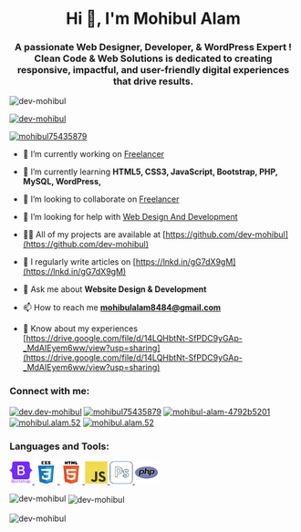 <h1 align="center">Hi 👋, I'm Mohibul Alam</h1>
<h3 align="center">A passionate Web Designer, Developer, & WordPress Expert ! Clean Code & Web Solutions is dedicated to creating responsive, impactful, and user-friendly digital experiences that drive results.</h3>

<p align="left"> <img src="https://komarev.com/ghpvc/?username=dev-mohibul&label=Profile%20views&color=0e75b6&style=flat" alt="dev-mohibul" /> </p>

<p align="left"> <a href="https://github.com/ryo-ma/github-profile-trophy"><img src="https://github-profile-trophy.vercel.app/?username=dev-mohibul" alt="dev-mohibul" /></a> </p>

<p align="left"> <a href="https://twitter.com/mohibul75435879" target="blank"><img src="https://img.shields.io/twitter/follow/mohibul75435879?logo=twitter&style=for-the-badge" alt="mohibul75435879" /></a> </p>

- 🔭 I’m currently working on [Freelancer](https://github.com/dev-mohibul)

- 🌱 I’m currently learning **HTML5, CSS3, JavaScript, Bootstrap, PHP, MySQL, WordPress,**

- 👯 I’m looking to collaborate on [Freelancer](https://github.com/dev-mohibul)

- 🤝 I’m looking for help with [Web Design And Development](https://github.com/dev-mohibul)

- 👨‍💻 All of my projects are available at [https://github.com/dev-mohibul](https://github.com/dev-mohibul)

- 📝 I regularly write articles on [https://lnkd.in/gG7dX9gM](https://lnkd.in/gG7dX9gM)

- 💬 Ask me about **Website Design & Development**

- 📫 How to reach me **mohibulalam8484@gmail.com**

- 📄 Know about my experiences [https://drive.google.com/file/d/14LQHbtNt-SfPDC9yGAp-_MdAIEyem6ww/view?usp=sharing](https://drive.google.com/file/d/14LQHbtNt-SfPDC9yGAp-_MdAIEyem6ww/view?usp=sharing)

<h3 align="left">Connect with me:</h3>
<p align="left">
<a href="https://dev.to/dev.dev-mohibul" target="blank"><img align="center" src="https://raw.githubusercontent.com/rahuldkjain/github-profile-readme-generator/master/src/images/icons/Social/devto.svg" alt="dev.dev-mohibul" height="30" width="40" /></a>
<a href="https://twitter.com/mohibul75435879" target="blank"><img align="center" src="https://raw.githubusercontent.com/rahuldkjain/github-profile-readme-generator/master/src/images/icons/Social/twitter.svg" alt="mohibul75435879" height="30" width="40" /></a>
<a href="https://linkedin.com/in/mohibul-alam-4792b5201" target="blank"><img align="center" src="https://raw.githubusercontent.com/rahuldkjain/github-profile-readme-generator/master/src/images/icons/Social/linked-in-alt.svg" alt="mohibul-alam-4792b5201" height="30" width="40" /></a>
<a href="https://fb.com/mohibul.alam.52" target="blank"><img align="center" src="https://raw.githubusercontent.com/rahuldkjain/github-profile-readme-generator/master/src/images/icons/Social/facebook.svg" alt="mohibul.alam.52" height="30" width="40" /></a>
<a href="https://instagram.com/mohibul.alam.52" target="blank"><img align="center" src="https://raw.githubusercontent.com/rahuldkjain/github-profile-readme-generator/master/src/images/icons/Social/instagram.svg" alt="mohibul.alam.52" height="30" width="40" /></a>
</p>

<h3 align="left">Languages and Tools:</h3>
<p align="left"> <a href="https://getbootstrap.com" target="_blank" rel="noreferrer"> <img src="https://raw.githubusercontent.com/devicons/devicon/master/icons/bootstrap/bootstrap-plain-wordmark.svg" alt="bootstrap" width="40" height="40"/> </a> <a href="https://www.w3schools.com/css/" target="_blank" rel="noreferrer"> <img src="https://raw.githubusercontent.com/devicons/devicon/master/icons/css3/css3-original-wordmark.svg" alt="css3" width="40" height="40"/> </a> <a href="https://www.w3.org/html/" target="_blank" rel="noreferrer"> <img src="https://raw.githubusercontent.com/devicons/devicon/master/icons/html5/html5-original-wordmark.svg" alt="html5" width="40" height="40"/> </a> <a href="https://developer.mozilla.org/en-US/docs/Web/JavaScript" target="_blank" rel="noreferrer"> <img src="https://raw.githubusercontent.com/devicons/devicon/master/icons/javascript/javascript-original.svg" alt="javascript" width="40" height="40"/> </a> <a href="https://www.photoshop.com/en" target="_blank" rel="noreferrer"> <img src="https://raw.githubusercontent.com/devicons/devicon/master/icons/photoshop/photoshop-line.svg" alt="photoshop" width="40" height="40"/> </a> <a href="https://www.php.net" target="_blank" rel="noreferrer"> <img src="https://raw.githubusercontent.com/devicons/devicon/master/icons/php/php-original.svg" alt="php" width="40" height="40"/> </a> </p>

<p><img align="left" src="https://github-readme-stats.vercel.app/api/top-langs?username=dev-mohibul&show_icons=true&locale=en&layout=compact" alt="dev-mohibul" /></p>

<p>&nbsp;<img align="center" src="https://github-readme-stats.vercel.app/api?username=dev-mohibul&show_icons=true&locale=en" alt="dev-mohibul" /></p>

<p><img align="center" src="https://github-readme-streak-stats.herokuapp.com/?user=dev-mohibul&" alt="dev-mohibul" /></p>
